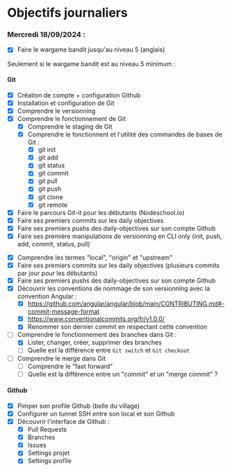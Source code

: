 # Objectifs journaliers

### Mercredi 18/09/2024 :

- [x] Faire le wargame bandit jusqu'au niveau 5 (anglais)

Seulement si le wargame bandit est au niveau 5 minimum :

#### Git

- [x] Création de compte + configuration Github
- [x] Installation et configuration de Git
- [x] Comprendre le versionning
- [x] Comprendre le fonctionnement de Git
  - [x] Comprendre le staging de Git
  - [x] Comprendre le fonctionnent et l'utilité des commandes de bases de Git :
    - [x] git init
    - [x] git add
    - [x] git status
    - [x] git commit
    - [x] git pull
    - [x] git push
    - [x] git clone
    - [x] git remote
- [x] Faire le parcours Git-it pour les débutants (Nodeschool.io)
- [x] Faire ses premiers commits sur les daily objectives
- [x] Faire ses premiers pushs des daily-objectives sur son compte Github
- [x] Faire ses première manipulations de versionning en CLI only (init, push, add, commit, status, pull)

* [x] Comprendre les termes "local", "origin" et "upstream"
* [x] Faire ses premiers commits sur les daily objectives (plusieurs commits par jour pour les débutants)
* [x] Faire ses premiers pushs des daily-objectives sur son compte Github
* [x] Découvrir les conventions de nommage de son versionning avec la convention Angular :
  - [x] https://github.com/angular/angular/blob/main/CONTRIBUTING.md#-commit-message-format
  - [x] https://www.conventionalcommits.org/fr/v1.0.0/
  - [x] Renommer son dernier commit en respectant cette convention
* [ ] Comprendre le fonctionnement des branches dans Git :
  - [x] Lister, changer, créer, supprimer des branches
  - [ ] Quelle est la différence entre `Git switch` et `Git checkout`
* [ ] Comprendre le merge dans Git
  - [ ] Comprendre le "fast forward"
  - [ ] Quelle est la différence entre un "commit" et un "merge commit" ?

#### Github

- [x] Pimper son profile Github (belle du village)
- [x] Configurer un tunnel SSH entre son local et son Github
- [x] Découvrir l'interface de Github :
  - [x] Pull Requests
  - [x] Branches
  - [x] Issues
  - [x] Settings projet
  - [x] Settings profile
